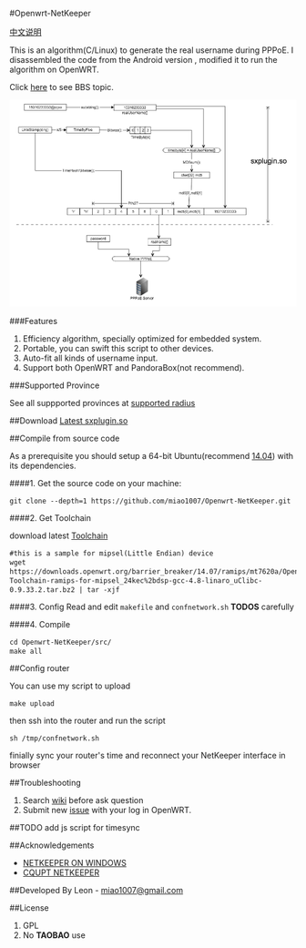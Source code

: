 #Openwrt-NetKeeper

[中文说明](/README-CN.md)

This is an algorithm(C/Linux) to generate the real username during PPPoE. I disassembled the code from the Android version , modified it to run the algorithm on OpenWRT.

Click [here](http://www.right.com.cn/forum/thread-141979-1-1.html) to see BBS topic.

![How does it work](mdassets/hownetkeeperwork.png)


###Features
1. Efficiency algorithm, specially optimized for embedded system.
2. Portable, you can swift this script to other devices.
3. Auto-fit all kinds of username input.
4. Support both OpenWRT and PandoraBox(not recommend).


###Supported Province

See all suppported provinces at [supported radius](https://github.com/miao1007/Openwrt-NetKeeper/blob/master/src/makefile#L10)

##Download
[Latest sxplugin.so](https://github.com/miao1007/Openwrt-NetKeeper/releases)



##Compile from source code

As a prerequisite you should setup a 64-bit Ubuntu(recommend [14.04](http://releases.ubuntu.com/14.04/)) with its dependencies.

####1. Get the source code on your machine:

```
git clone --depth=1 https://github.com/miao1007/Openwrt-NetKeeper.git
```

####2. Get Toolchain

download latest [Toolchain](https://github.com/miao1007/Openwrt-NetKeeper/wiki#2-%E5%A6%82%E4%BD%95%E4%B8%8B%E8%BD%BDgcc)

```
#this is a sample for mipsel(Little Endian) device
wget https://downloads.openwrt.org/barrier_breaker/14.07/ramips/mt7620a/OpenWrt-Toolchain-ramips-for-mipsel_24kec%2bdsp-gcc-4.8-linaro_uClibc-0.9.33.2.tar.bz2 | tar -xjf 
```

####3. Config
Read and edit `makefile` and `confnetwork.sh` **TODOS** carefully

####4. Compile
	

```
cd Openwrt-NetKeeper/src/
make all
```

##Config router

You can use my script to upload

```
make upload
```

then ssh into the router and run the script

```
sh /tmp/confnetwork.sh 
```

finially sync your router's time and reconnect your NetKeeper interface in browser

##Troubleshooting

1. Search [wiki](https://github.com/miao1007/Openwrt-NetKeeper/wiki) before ask question 
2. Submit new [issue](https://github.com/miao1007/Openwrt-NetKeeper/issues/new) with your log in OpenWRT.

##TODO
add js script for timesync

##Acknowledgements
* [NETKEEPER ON WINDOWS](http://www.purpleroc.com/html/507231.html)
* [CQUPT NETKEEPER](http://bbs.cqupt.edu.cn/nForum/#!article/Unix_Linux/13624)

##Developed By
Leon - <miao1007@gmail.com>


##License

1. GPL
2. No **TAOBAO** use